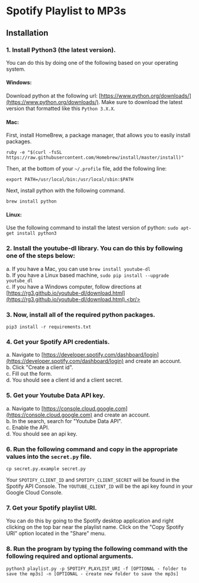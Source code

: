 # Spotify Playlist to MP3s

## Installation

### 1. Install Python3 (the latest version).

You can do this by doing one of the following based on your operating system.

#### Windows:
Download python at the following url: [https://www.python.org/downloads/](https://www.python.org/downloads/). Make sure to download the latest version that formatted like this `Python 3.X.X`.

#### Mac:
First, install HomeBrew, a package manager, that allows you to easily install packages.
```
ruby -e "$(curl -fsSL https://raw.githubusercontent.com/Homebrew/install/master/install)"
```
Then, at the bottom of your `~/.profile` file, add the following line:
```
export PATH=/usr/local/bin:/usr/local/sbin:$PATH
```
Next, install python with the following command.
```
brew install python
```

#### Linux:
Use the following command to install the latest version of python: `sudo apt-get install python3`

### 2. Install the youtube-dl library. You can do this by following one of the steps below:
a. If you have a Mac, you can use `brew install youtube-dl`<br/>
b. If you have a Linux based machine, `sudo pip install --upgrade youtube_dl`<br/>
c. If you have a Windows computer, follow directions at [https://rg3.github.io/youtube-dl/download.html](https://rg3.github.io/youtube-dl/download.html).<br/>

### 3. Now, install all of the required python packages.
`pip3 install -r requirements.txt`

### 4. Get your Spotify API credentials.

a. Navigate to [https://developer.spotify.com/dashboard/login](https://developer.spotify.com/dashboard/login) and create an account.<br/>
b. Click "Create a client id".<br/>
c. Fill out the form.<br/>
d. You should see a client id and a client secret.<br/>

### 5. Get your Youtube Data API key.

a. Navigate to [https://console.cloud.google.com](https://console.cloud.google.com) and create an account.<br/>
b. In the search, search for "Youtube Data API".<br/>
c. Enable the API.<br/>
d. You should see an api key.<br/>

### 6. Run the following command and copy in the appropriate values into the `secret.py` file.

`cp secret.py.example secret.py`

Your `SPOTIFY_CLIENT_ID` and `SPOTIFY_CLIENT_SECRET` will be found in the Spotify API Console. The `YOUTUBE_CLIENT_ID` will be the api key found in your Google Cloud Console.

### 7. Get your Spotify playlist URI.

You can do this by going to the Spotify desktop application and right clicking on the top bar near the playlist name. Click on the "Copy Spotify URI" option located in the "Share" menu.

### 8. Run the program by typing the following command with the following required and optional arguments.
`python3 playlist.py -p SPOTIFY_PLAYLIST_URI -f [OPTIONAL - folder to save the mp3s] -n [OPTIONAL - create new folder to save the mp3s]`
